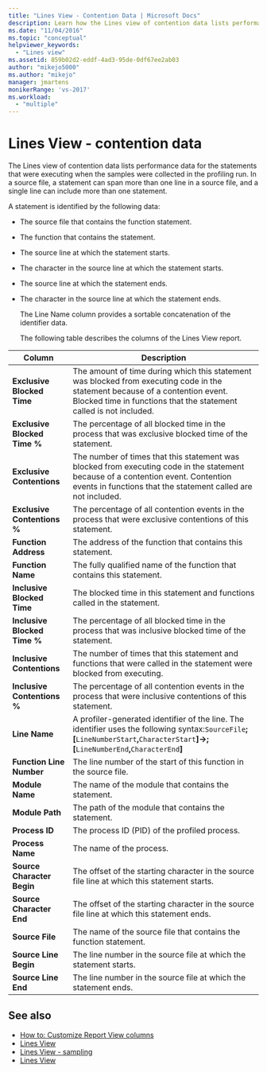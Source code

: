 ```yaml
---
title: "Lines View - Contention Data | Microsoft Docs"
description: Learn how the Lines view of contention data lists performance data for the statements that were executing when the samples were collected in the profiling run.
ms.date: "11/04/2016"
ms.topic: "conceptual"
helpviewer_keywords:
  - "Lines view"
ms.assetid: 859b02d2-eddf-4ad3-95de-0df67ee2ab03
author: "mikejo5000"
ms.author: "mikejo"
manager: jmartens
monikerRange: 'vs-2017'
ms.workload:
  - "multiple"
---
```

# Lines View - contention data
The Lines view of contention data lists performance data for the statements that were executing when the samples were collected in the profiling run. In a source file, a statement can span more than one line in a source file, and a single line can include more than one statement.

 A statement is identified by the following data:

- The source file that contains the function statement.

- The function that contains the statement.

- The source line at which the statement starts.

- The character in the source line at which the statement starts.

- The source line at which the statement ends.

- The character in the source line at which the statement ends.

  The Line Name column provides a sortable concatenation of the identifier data.

  The following table describes the columns of the Lines View report.

|Column|Description|
|------------|-----------------|
|**Exclusive Blocked Time**|The amount of time during which this statement was blocked from executing code in the statement because of a contention event. Blocked time in functions that the statement called is not included.|
|**Exclusive Blocked Time %**|The percentage of all blocked time in the process that was exclusive blocked time of the statement.|
|**Exclusive Contentions**|The number of times that this statement was blocked from executing code in the statement because of a contention event. Contention events in functions that the statement called are not included.|
|**Exclusive Contentions %**|The percentage of all contention events in the process that were exclusive contentions of this statement.|
|**Function Address**|The address of the function that contains this statement.|
|**Function Name**|The fully qualified name of the function that contains this statement.|
|**Inclusive Blocked Time**|The blocked time in this statement and functions called in the statement.|
|**Inclusive Blocked Time %**|The percentage of all blocked time in the process that was inclusive blocked time of the statement.|
|**Inclusive Contentions**|The number of times that this statement and functions that were called in the statement were blocked from executing.|
|**Inclusive Contentions %**|The percentage of all contention events in the process that were inclusive contentions of this statement.|
|**Line Name**|A profiler-generated identifier of the line. The identifier uses the following syntax:`SourceFile`**;[**`LineNumberStart`**,**`CharacterStart`**]->;[**`LineNumberEnd`**,**`CharacterEnd`**]**|
|**Function Line Number**|The line number of the start of this function in the source file.|
|**Module Name**|The name of the module that contains the statement.|
|**Module Path**|The path of the module that contains the statement.|
|**Process ID**|The process ID (PID) of the profiled process.|
|**Process Name**|The name of the process.|
|**Source Character Begin**|The offset of the starting character in the source file line at which this statement starts.|
|**Source Character End**|The offset of the starting character in the source file line at which this statement ends.|
|**Source File**|The name of the source file that contains the function statement.|
|**Source Line Begin**|The line number in the source file at which the statement starts.|
|**Source Line End**|The line number in the source file at which the statement ends.|

## See also
- [How to: Customize Report View columns](../profiling/how-to-customize-report-view-columns.md)
- [Lines View](../profiling/lines-view.md)
- [Lines View - sampling](../profiling/lines-view-dotnet-memory-sampling-data.md)
- [Lines View](../profiling/lines-view-sampling-data.md)
